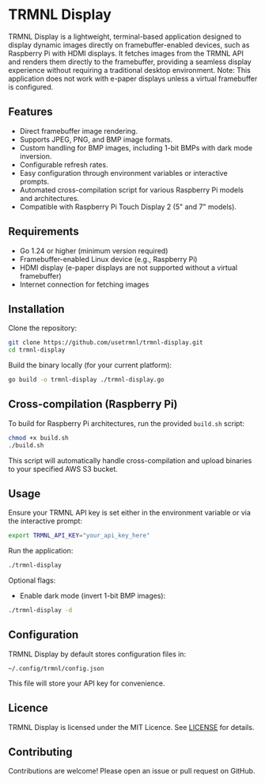 # TRMNL Display

TRMNL Display is a lightweight, terminal-based application designed to display dynamic images directly on framebuffer-enabled devices, such as Raspberry Pi with HDMI displays. It fetches images from the TRMNL API and renders them directly to the framebuffer, providing a seamless display experience without requiring a traditional desktop environment. Note: This application does not work with e-paper displays unless a virtual framebuffer is configured.

## Features

- Direct framebuffer image rendering.
- Supports JPEG, PNG, and BMP image formats.
- Custom handling for BMP images, including 1-bit BMPs with dark mode inversion.
- Configurable refresh rates.
- Easy configuration through environment variables or interactive prompts.
- Automated cross-compilation script for various Raspberry Pi models and architectures.
- Compatible with Raspberry Pi Touch Display 2 (5" and 7" models).

## Requirements

- Go 1.24 or higher (minimum version required)
- Framebuffer-enabled Linux device (e.g., Raspberry Pi)
- HDMI display (e-paper displays are not supported without a virtual framebuffer)
- Internet connection for fetching images

## Installation

Clone the repository:

```bash
git clone https://github.com/usetrmnl/trmnl-display.git
cd trmnl-display
```

Build the binary locally (for your current platform):

```bash
go build -o trmnl-display ./trmnl-display.go
```

## Cross-compilation (Raspberry Pi)

To build for Raspberry Pi architectures, run the provided `build.sh` script:

```bash
chmod +x build.sh
./build.sh
```

This script will automatically handle cross-compilation and upload binaries to your specified AWS S3 bucket.

## Usage

Ensure your TRMNL API key is set either in the environment variable or via the interactive prompt:

```bash
export TRMNL_API_KEY="your_api_key_here"
```

Run the application:

```bash
./trmnl-display
```

Optional flags:

- Enable dark mode (invert 1-bit BMP images):

```bash
./trmnl-display -d
```

## Configuration

TRMNL Display by default stores configuration files in:

```
~/.config/trmnl/config.json
```

This file will store your API key for convenience.

## Licence

TRMNL Display is licensed under the MIT Licence. See [LICENSE](./LICENSE) for details.

## Contributing

Contributions are welcome! Please open an issue or pull request on GitHub.
